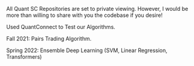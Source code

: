 All Quant SC Repositories are set to private viewing. However, I would be more than willing to share with you the codebase if you desire!

Used QuantConnect to Test our Algorithms.

Fall 2021: Pairs Trading Algorithm.

Spring 2022: Ensemble Deep Learning (SVM, Linear Regression, Transformers)
